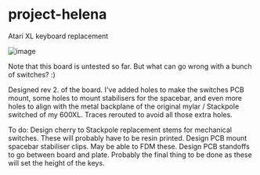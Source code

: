 # project-helena
Atari XL keyboard replacement

![image](https://user-images.githubusercontent.com/71668824/151438926-67463e58-110b-4edf-b6e5-0da5454a57d6.png)

Note that this board is untested so far. But what can go wrong with a bunch of switches? :)

Designed rev 2. of the board. 
I've added holes to make the switches PCB mount, some holes to mount stabilisers for the spacebar, and even more holes to align with the metal backplane of the original mylar / Stackpole switched of my 600XL. 
Traces rerouted to avoid all those extra holes.

To do:
Design cherry to Stackpole replacement stems for mechanical switches. These will probably have to be resin printed.
Design PCB mount spacebar stabiliser clips. May be able to FDM these.
Design PCB standoffs to go between board and plate. Probably the final thing to be done as these will set the height of the keys.
